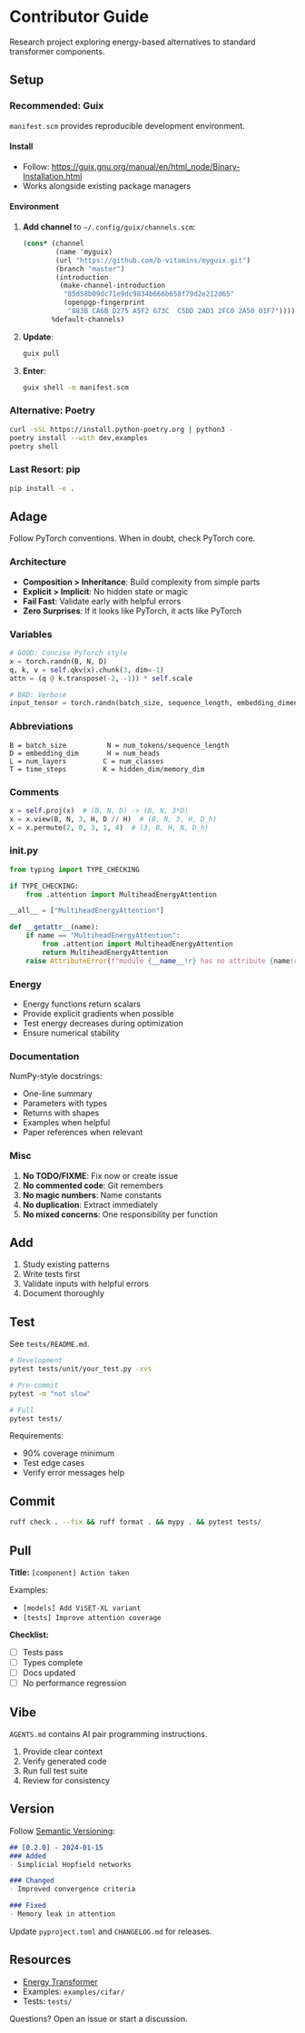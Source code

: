 # Contributor Guide

Research project exploring energy-based alternatives to standard transformer components.

## Setup

### Recommended: Guix

`manifest.scm` provides reproducible development environment.

#### Install
- Follow: https://guix.gnu.org/manual/en/html_node/Binary-Installation.html
- Works alongside existing package managers

#### Environment

1. **Add channel** to `~/.config/guix/channels.scm`:
   ```scheme
   (cons* (channel
           (name 'myguix)
           (url "https://github.com/b-vitamins/myguix.git")
           (branch "master")
           (introduction
            (make-channel-introduction
             "85d58b09dc71e9dc9834b666b658f79d2e212d65"
             (openpgp-fingerprint
              "883B CA6B D275 A5F2 673C  C5DD 2AD3 2FC0 2A50 01F7"))))
          %default-channels)
   ```

2. **Update**:
   ```bash
   guix pull
   ```

3. **Enter**:
   ```bash
   guix shell -m manifest.scm
   ```

### Alternative: Poetry

```bash
curl -sSL https://install.python-poetry.org | python3 -
poetry install --with dev,examples
poetry shell
```

### Last Resort: pip

```bash
pip install -e .
```

## Adage

Follow PyTorch conventions. When in doubt, check PyTorch core.

### Architecture

- **Composition > Inheritance**: Build complexity from simple parts
- **Explicit > Implicit**: No hidden state or magic
- **Fail Fast**: Validate early with helpful errors
- **Zero Surprises**: If it looks like PyTorch, it acts like PyTorch

### Variables

```python
# GOOD: Concise PyTorch style
x = torch.randn(B, N, D)
q, k, v = self.qkv(x).chunk(3, dim=-1)
attn = (q @ k.transpose(-2, -1)) * self.scale

# BAD: Verbose
input_tensor = torch.randn(batch_size, sequence_length, embedding_dimension)
```

### Abbreviations

```
B = batch_size          N = num_tokens/sequence_length
D = embedding_dim       H = num_heads
L = num_layers         C = num_classes
T = time_steps         K = hidden_dim/memory_dim
```

### Comments

```python
x = self.proj(x)  # (B, N, D) -> (B, N, 3*D)
x = x.view(B, N, 3, H, D // H)  # (B, N, 3, H, D_h)
x = x.permute(2, 0, 3, 1, 4)  # (3, B, H, N, D_h)
```

### __init__.py

```python
from typing import TYPE_CHECKING

if TYPE_CHECKING:
    from .attention import MultiheadEnergyAttention

__all__ = ["MultiheadEnergyAttention"]

def __getattr__(name):
    if name == "MultiheadEnergyAttention":
        from .attention import MultiheadEnergyAttention
        return MultiheadEnergyAttention
    raise AttributeError(f"module {__name__!r} has no attribute {name!r}")
```

### Energy

- Energy functions return scalars
- Provide explicit gradients when possible
- Test energy decreases during optimization
- Ensure numerical stability

### Documentation

NumPy-style docstrings:
- One-line summary
- Parameters with types
- Returns with shapes
- Examples when helpful
- Paper references when relevant


### Misc

1. **No TODO/FIXME**: Fix now or create issue
2. **No commented code**: Git remembers
3. **No magic numbers**: Name constants
4. **No duplication**: Extract immediately
5. **No mixed concerns**: One responsibility per function

## Add

1. Study existing patterns
2. Write tests first
3. Validate inputs with helpful errors
4. Document thoroughly

## Test

See `tests/README.md`.

```bash
# Development
pytest tests/unit/your_test.py -xvs

# Pre-commit
pytest -m "not slow"

# Full
pytest tests/
```

Requirements:
- 90% coverage minimum
- Test edge cases
- Verify error messages help

## Commit

```bash
ruff check . --fix && ruff format . && mypy . && pytest tests/
```

## Pull

**Title:** `[component] Action taken`

Examples:
- `[models] Add ViSET-XL variant`
- `[tests] Improve attention coverage`

**Checklist:**
- [ ] Tests pass
- [ ] Types complete
- [ ] Docs updated
- [ ] No performance regression

## Vibe

`AGENTS.md` contains AI pair programming instructions.

1. Provide clear context
2. Verify generated code  
3. Run full test suite
4. Review for consistency

## Version

Follow [Semantic Versioning](https://semver.org/):

```markdown
## [0.2.0] - 2024-01-15
### Added
- Simplicial Hopfield networks

### Changed  
- Improved convergence criteria

### Fixed
- Memory leak in attention
```

Update `pyproject.toml` and `CHANGELOG.md` for releases.

## Resources

- [Energy Transformer](https://arxiv.org/abs/2302.07253)
- Examples: `examples/cifar/`
- Tests: `tests/`

Questions? Open an issue or start a discussion.